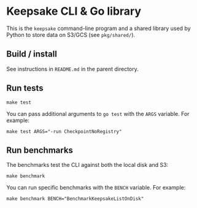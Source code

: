 # Keepsake CLI & Go library

This is the `keepsake` command-line program and a shared library used by Python to store data on S3/GCS (see `pkg/shared/`).

## Build / install

See instructions in `README.md` in the parent directory.

## Run tests

    make test

You can pass additional arguments to `go test` with the `ARGS` variable. For example:

    make test ARGS="-run CheckpointNoRegistry"

## Run benchmarks

The benchmarks test the CLI against both the local disk and S3:

    make benchmark

You can run specific benchmarks with the `BENCH` variable. For example:

    make benchmark BENCH="BenchmarkKeepsakeListOnDisk"
